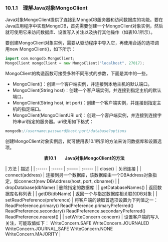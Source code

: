 ### 10.1.1　理解Java对象MongoClient

Java对象MongoClient提供了连接到MongoDB服务器和访问数据库的功能。要在Java应用程序中实现MongoDB，首先需要创建一个MongoClient对象实例，然后就可使用它来访问数据库、设置写入关注以及执行其他操作（如表10.1所示）。

要创建MongoClient对象实例，需要从驱动程序中导入它，再使用合适的选项调用new MongoClient()，如下所示：

```go
import com.mongodb.MongoClient;
MongoClient mongoClient = new MongoClient("localhost", 27017);
```

MongoClient的构造函数可接受多种不同形式的参数，下面是其中的一些。

+ MongoClient()：创建一个客户端实例，并连接到本地主机的默认端口。
+ MongoClient(String host)：创建一个客户端实例，并连接到指定主机的默认端口。
+ MongoClient(String host, int port)：创建一个客户端实例，并连接到指定主机的指定端口。
+ MongoClient(MongoClientURI uri)：创建一个客户端实例，并连接到连接字符串uri指定的服务器。uri使用如下格式：

```go
mongodb://username:password@host:port/database?options
```

创建MongoClient对象实例后，就可使用表10.1所示的方法来访问数据库和设置选项。

<center class="my_markdown"><b class="my_markdown">表10.1　　Java对象MongoClient的方法</b></center>

| 方法 | 描述 |
| :-----  | :-----  | :-----  | :-----  |
| close() | 关闭连接 |
| connect(address) | 连接到另一个数据库，该数据库由一个DBAddress对象指定，如connect(new DBAddress(host, port, dbname)) |
| dropDatabase(dbName) | 删除指定的数据库 |
| getDatabaseNames() | 返回数据库名称列表 |
| getDB(dbName) | 返回一个与指定数据库相关联的DB对象 |
| setReadPreference(preference) | 将客户端的读取首选项设置为下列值之一： ReadPreference.primary() ReadPreference.primaryPreferred() ReadPreference.secondary() ReadPreference.secondaryPreferred() ReadPreference.nearest() |
| setWriteConcern concern) | 设置客户端的写入关注，可能取值如下： WriteConcern.SAFE WriteConcern.JOURNALED WriteConcern.JOURNAL_SAFE WriteConcern.NONE WriteConcern.MAJORITY |

